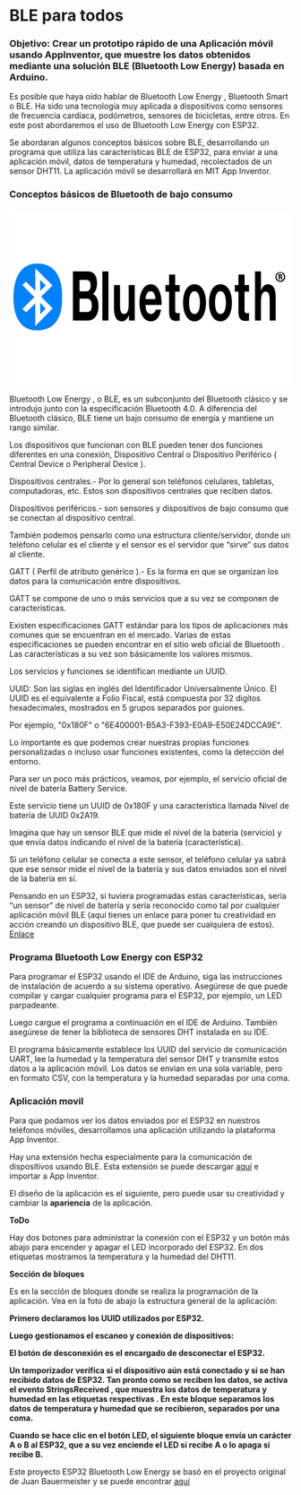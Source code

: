 # BLE para todos

### Objetivo: Crear un prototipo rápido de una Aplicación móvil usando AppInventor, que muestre los datos obtenidos mediante una solución BLE (Bluetooth Low Energy) basada en Arduino.

Es posible que haya oído hablar de Bluetooth Low Energy , Bluetooth Smart o BLE. Ha sido una tecnología muy aplicada a dispositivos como sensores de frecuencia cardíaca, podómetros, sensores de bicicletas, entre otros. En este post abordaremos el uso de Bluetooth Low Energy con ESP32.

Se abordaran algunos conceptos básicos sobre BLE, desarrollando un programa que utiliza las características BLE de ESP32, para enviar a una aplicación móvil, datos de temperatura y humedad, recolectados de un sensor DHT11. La aplicación móvil se desarrollará en MIT App Inventor.

### Conceptos básicos de Bluetooth de bajo consumo

![](images/Logo-Bluetooth.png)

Bluetooth Low Energy , o BLE, es un subconjunto del Bluetooth clásico y se introdujo junto con la especificación Bluetooth 4.0. A diferencia del Bluetooth clásico, BLE tiene un bajo consumo de energía y mantiene un rango similar.

Los dispositivos que funcionan con BLE pueden tener dos funciones diferentes en una conexión, Dispositivo Central o Dispositivo Periférico ( Central Device o Peripheral Device ).

Dispositivos centrales.- Por lo general son teléfonos celulares, tabletas, computadoras, etc. Estos son dispositivos centrales que reciben datos. 

Dispositivos periféricos.- son sensores y dispositivos de bajo consumo que se conectan al dispositivo central. 

También podemos pensarlo como una estructura cliente/servidor, donde un teléfono celular es el cliente y el sensor es el servidor que “sirve” sus datos al cliente.

GATT ( Perfil de atributo genérico ).- Es la forma en que se organizan los datos para la comunicación entre dispositivos. 

GATT se compone de uno o más servicios que a su vez se componen de características. 

Existen especificaciones GATT estándar para los tipos de aplicaciones más comunes que se encuentran en el mercado. Varias de estas especificaciones se pueden encontrar en el sitio web oficial de Bluetooth . Las características a su vez son básicamente los valores mismos.

Los servicios y funciones se identifican mediante un UUID.

UUID: Son las siglas en inglés del Identificador Universalmente Único. El UUID es el equivalente a Folio Fiscal, está compuesta por 32 digítos hexadecimales, mostrados en 5 grupos separados por guiones.

Por ejemplo, "0x180F" o "6E400001-B5A3-F393-E0A9-E50E24DCCA9E". 

Lo importante es que podemos crear nuestras propias funciones personalizadas o incluso usar funciones existentes, como la detección del entorno.

Para ser un poco más prácticos, veamos, por ejemplo, el servicio oficial de nivel de batería Battery Service. 

Este servicio tiene un UUID de 0x180F y una característica llamada Nivel de batería de UUID 0x2A19. 

Imagina que hay un sensor BLE que mide el nivel de la batería (servicio) y que envía datos indicando el nivel de la batería (característica). 

Si un teléfono celular se conecta a este sensor, el teléfono celular ya sabrá que ese sensor mide el nivel de la batería y sus datos enviados son el nivel de la batería en sí.

Pensando en un ESP32, si tuviera programadas estas características, sería “un sensor” de nivel de batería y sería reconocido como tal por cualquier aplicación móvil BLE (aquí tienes un enlace para poner tu creatividad en acción creando un dispositivo BLE, que puede ser cualquiera de estos). [Enlace](https://www.bluetooth.com/specifications/specs/)


### **Programa Bluetooth Low Energy con ESP32**

Para programar el ESP32 usando el IDE de Arduino, siga las instrucciones de instalación de acuerdo a su sistema operativo. Asegúrese de que puede compilar y cargar cualquier programa para el ESP32, por ejemplo, un LED parpadeante.

Luego cargue el programa a continuación en el IDE de Arduino. También asegúrese de tener la biblioteca de sensores DHT instalada en su IDE.

El programa básicamente establece los UUID del servicio de comunicación UART, lee la humedad y la temperatura del sensor DHT y transmite estos datos a la aplicación móvil. Los datos se envían en una sola variable, pero en formato CSV, con la temperatura y la humedad separadas por una coma.

### **Aplicación movil** 

Para que podamos ver los datos enviados por el ESP32 en nuestros teléfonos móviles, desarrollamos una aplicación utilizando la plataforma App Inventor. 

Hay una extensión hecha especialmente para la comunicación de dispositivos usando BLE. Esta extensión se puede descargar [aquí](https://iot.appinventor.mit.edu/assets/resources/edu.mit.appinventor.ble-20200828.aix) e importar a App Inventor.

El diseño de la aplicación es el siguiente, pero puede usar su creatividad y cambiar la **apariencia** de la aplicación. 

**ToDo**

Hay dos botones para administrar la conexión con el ESP32 y un botón más abajo para encender y apagar el LED incorporado del ESP32. En dos etiquetas mostramos la temperatura y la humedad del DHT11.

**Sección de bloques**

Es en la sección de bloques donde se realiza la programación de la aplicación. Vea en la foto de abajo la estructura general de la aplicación:

**Primero declaramos los UUID utilizados por ESP32.**

**Luego gestionamos el escaneo y conexión de dispositivos:**

**El botón de desconexión es el encargado de desconectar el ESP32.**

**Un temporizador verifica si el dispositivo aún está conectado y si se han recibido datos de ESP32. Tan pronto como se reciben los datos, se activa el evento StringsReceived , que muestra los datos de temperatura y humedad en las etiquetas respectivas . En este bloque separamos los datos de temperatura y humedad que se recibieron, separados por una coma.**

**Cuando se hace clic en el botón LED, el siguiente bloque envía un carácter A o B al ESP32, que a su vez enciende el LED si recibe A o lo apaga si recibe B.**

Este proyecto ESP32 Bluetooth Low Energy se basó en el proyecto original de Juan Bauermeister y se puede encontrar [aquí](https://www.filipeflop.com/blog/bluetooth-low-energy-com-esp32-e-dht11/)

